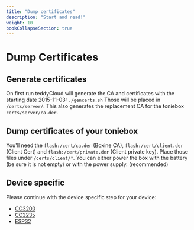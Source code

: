 ```yaml
---
title: "Dump certificates"
description: "Start and read!"
weight: 10
bookCollapseSection: true
---
```


# Dump Certificates

## Generate certificates
On first run teddyCloud will generate the CA and certificates with the starting date 2015-11-03: ```./gencerts.sh``` Those will be placed in ```/certs/server/```.
This also generates the replacement CA for the toniebox ```certs/server/ca.der```.

## Dump certificates of your toniebox
You'll need the ```flash:/cert/ca.der``` (Boxine CA), ```flash:/cert/client.der``` (Client Cert) and ```flash:/cert/private.der``` (Client private key). Place those files under ```/certs/client/*```. You can either power the box with the battery (be sure it is not empty) or with the power supply. (recommended)

## Device specific
Please continue with the device specific step for your device: 
* [CC3200](cc3200)
* [CC3235](cc3235)
* [ESP32](esp32)
